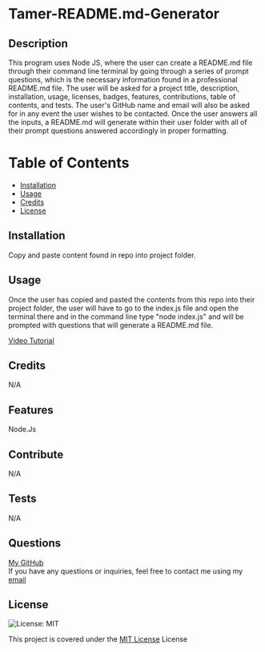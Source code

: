 
# Tamer-README.md-Generator

## Description 
This program uses Node JS, where the user can create a README.md file through their command line terminal by going through a series of prompt questions, which is the necessary information found in a professional README.md file. The user will be asked for a project title, description, installation, usage, licenses, badges, features, contributions, table of contents, and tests. The user's GitHub name and email will also be asked for in any event the user wishes to be contacted. Once the user answers all the inputs, a README.md will generate within their user folder with all of their prompt questions answered accordingly in proper formatting.

# Table of Contents
- [Installation](#installation)
- [Usage](#usage)
- [Credits](#credits)
- [License](#license)

## Installation
Copy and paste content found in repo into project folder.

## Usage
Once the user has copied and pasted the contents from this repo into their project folder, the user will have to go to the index.js file and open the terminal there and in the command line type "node index.js" and will be prompted with questions that will generate a README.md file. 

<a href="https://drive.google.com/file/d/1pijKK7K8pYbF5im5zkvNLU4Ymtl7LfN3/view">Video Tutorial</a>

## Credits
N/A

## Features
Node.Js

## Contribute
N/A

## Tests
N/A

## Questions
<a href="https://github.com/tamerbekir">My GitHub</a>
<br>
If you have any questions or inquiries, feel free to contact me using my <a href="mailto:tamerbekir@yahoo.com">email</a>

## License
![License: MIT](https://img.shields.io/badge/License-MIT-yellow.svg)

This project is covered under the [MIT License](https://opensource.org/licenses/MIT) License
